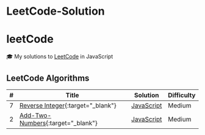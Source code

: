 # LeetCode-Solution

# leetCode

🎓 My solutions to [LeetCode](https://leetcode.com/problemset/all/) in JavaScript

## LeetCode Algorithms

| #   | Title                                                                                | Solution                             | Difficulty |
| --- | ------------------------------------------------------------------------------------ | ------------------------------------ | ---------- |
| 7   | [Reverse Integer](https://leetcode.com/problems/reverse-integer/){:target="\_blank"} | [JavaScript](./7-Reverse_Integer.js) | Medium     |
| 2   | [Add-Two-Numbers](https://leetcode.com/problems/add-two-numbers/){:target="\_blank"} | [JavaScript](./2-Add-Two-Numbers.js) | Medium     |
